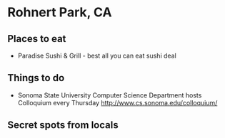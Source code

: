 # Rohnert Park, CA

## Places to eat
- Paradise Sushi & Grill - best all you can eat sushi deal

## Things to do
- Sonoma State University Computer Science Department hosts Colloquium every Thursday http://www.cs.sonoma.edu/colloquium/ 

## Secret spots from locals

